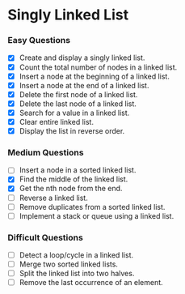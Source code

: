 # Singly Linked List

### Easy Questions
- [x] Create and display a singly linked list.
- [x] Count the total number of nodes in a linked list.
- [x] Insert a node at the beginning of a linked list.
- [x] Insert a node at the end of a linked list.
- [x] Delete the first node of a linked list.
- [x] Delete the last node of a linked list.
- [x] Search for a value in a linked list.
- [x] Clear entire linked list.
- [x] Display the list in reverse order.

### Medium Questions
- [ ] Insert a node in a sorted linked list.
- [x] Find the middle of the linked list.
- [x] Get the nth node from the end.
- [ ] Reverse a linked list.
- [ ] Remove duplicates from a sorted linked list.
- [ ] Implement a stack or queue using a linked list.

### Difficult Questions
- [ ] Detect a loop/cycle in a linked list.
- [ ] Merge two sorted linked lists.
- [ ] Split the linked list into two halves.
- [ ] Remove the last occurrence of an element.
